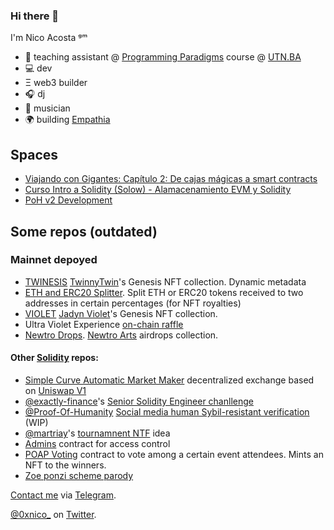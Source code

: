 ### Hi there 👋

I'm Nico Acosta ᵍᵐ

- 📗  teaching assistant @ [Programming Paradigms](https://github.com/pdep-lunes) course @ [UTN.BA](https://www.frba.utn.edu.ar/)
- 💻  dev
- Ξ   web3 builder
- 🎧  dj
- 🎹  musician
- 🌍  building [Empathia](https://empatha.social/)

## Spaces 

- [Viajando con Gigantes: Capítulo 2: De cajas mágicas a smart contracts](https://twitter.com/i/spaces/1PlJQpeNOVvGE)
- [Curso Intro a Solidity (Solow) - Alamacenamiento EVM y Solidity](https://www.youtube.com/watch?v=1VFVh5b6F2Q)
- [PoH v2 Development](https://twitter.com/i/spaces/1DXxyvLAWmbKM)

## Some repos (outdated)

### Mainnet depoyed

- [TWINESIS](https://github.com/NicoAcosta/twinesis) [TwinnyTwin](https://twinnytwin.io/)'s Genesis NFT collection. Dynamic metadata
- [ETH and ERC20 Splitter](https://github.com/NicoAcosta/eth-erc20-splitter). Split ETH or ERC20 tokens received to two addresses in certain percentages (for NFT royalties)
- [VIOLET](https://github.com/NicoAcosta/violet) [Jadyn Violet](https://jadynviolet.xyz/)'s Genesis NFT collection.
- Ultra Violet Experience [on-chain raffle](https://github.com/NicoAcosta/violet/blob/main/contracts/Raffle.sol)
- [Newtro Drops](https://github.com/NicoAcosta/newtro-drops). [Newtro Arts](https://newtroarts.xyz) airdrops collection.


#### Other [Solidity](https://github.com/topics/solidity) repos:

- [Simple Curve Automatic Market Maker](https://github.com/NicoAcosta/AMM) decentralized exchange based on [Uniswap V1](https://github.com/Uniswap/v1-contracts)
- [@exactly-finance](https://github.com/exactly-finance)'s [Senior Solidity Engineer chanllenge](https://github.com/NicoAcosta/challenge)
- [@Proof-Of-Humanity](https://github.com/Proof-Of-Humanity) [Social media human Sybil-resistant verification](https://github.com/NicoAcosta/poht-contract) (WIP)
- [@martriay](https://github.com/martriay)'s [tournamnent NTF](https://github.com/NicoAcosta/web3tournament) idea
- [Admins](https://github.com/NicoAcosta/admins-contract) contract for access control
- [POAP Voting](https://github.com/NicoAcosta/poap-xdai-voting) contract to vote among a certain event attendees. Mints an NFT to the winners.
- [Zoe ponzi scheme parody](https://github.com/NicoAcosta/zoe-ponzi-parody)

[Contact me](https://t.me/nicoacosta8) via [Telegram](https://t.me/nicoacosta8).

[@0xnico_](https://twitter.com/0xnico_) on [Twitter](https://twitter.com/0xnico_).

<!--
**NicoAcosta/NicoAcosta** is a ✨ _special_ ✨ repository because its `README.md` (this file) appears on your GitHub profile.

Here are some ideas to get you started:

- 🔭 I’m currently working on ...
- 🌱 I’m currently learning ...
- 👯 I’m looking to collaborate on ...
- 🤔 I’m looking for help with ...
- 💬 Ask me about ...
- 📫 How to reach me: ...
- 😄 Pronouns: ...
- ⚡ Fun fact: ...
-->
